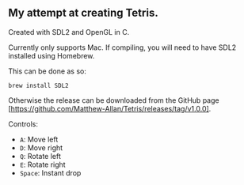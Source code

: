 ## My attempt at creating Tetris.
Created with SDL2 and OpenGL in C.

Currently only supports Mac. If compiling, you will need to have SDL2 installed using Homebrew.

This can be done as so:
```
brew install SDL2
```
Otherwise the release can be downloaded from the GitHub page [https://github.com/Matthew-Allan/Tetris/releases/tag/v1.0.0].

Controls:
- `A`: Move left
- `D`: Move right
- `Q`: Rotate left
- `E`: Rotate right
- `Space`: Instant drop
